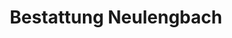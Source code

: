 ---
title: "Bestattung Neulengbach"
url: /neulengbach/bestattung-neulengbach/
shop: Bestattungen
---
